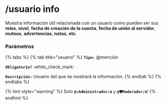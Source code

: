 # /usuario info

Muestra información útil relacionada con un usuario como pueden ser sus **roles**, **nivel**, **fecha de creación de la cuenta**, **fecha de unión al servidor**, **muteos**, **advertencias**, **notas**, **etc**.

### Parámetros

{% tabs %}
{% tab title="usuario" %}
**`Tipo:`** @mención

**`Obligatorio?`** :white\_check\_mark:

**`Descripción:`** Usuario del que se mostrará la información.
{% endtab %}
{% endtabs %}

{% hint style="warning" %}
Solo **`@⚒️Administrador/a`** y  **`@🛡️Moderador/a`**!
{% endhint %}
